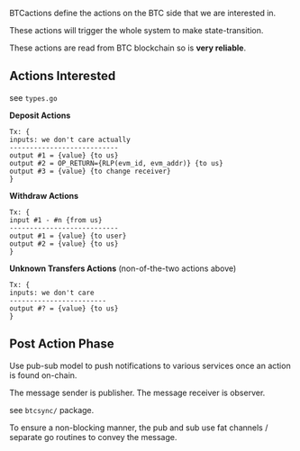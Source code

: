 BTCactions define the actions on the BTC side that we are interested in.

These actions will trigger the whole system to make state-transition.

These actions are read from BTC blockchain so is **very reliable**.

## Actions Interested

see `types.go`

**Deposit Actions**

```
Tx: {
inputs: we don't care actually
---------------------------
output #1 = {value} {to us}
output #2 = OP_RETURN={RLP(evm_id, evm_addr)} {to us}
output #3 = {value} {to change receiver}
}

```
**Withdraw Actions**

```
Tx: {
input #1 - #n {from us}
---------------------------
output #1 = {value} {to user}
output #2 = {value} {to us}
}
```

**Unknown Transfers Actions** (non-of-the-two actions above)
```
Tx: {
inputs: we don't care
------------------------
output #? = {value} {to us}
}
```

## Post Action Phase

Use pub-sub model to push notifications to various services once an action is found on-chain.

The message sender is publisher. The message receiver is observer.

see `btcsync/` package.

To ensure a non-blocking manner, the pub and sub use fat channels / separate go routines to convey the message.
